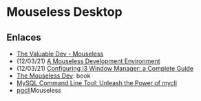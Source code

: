 # Mouseless Desktop

## Enlaces

* [The Valuable Dev - Mouseless](https://thevaluable.dev/tags/mouseless/)
* (12/03/21) [A Mouseless Development Environment](https://thevaluable.dev/mouseless-development-environment/)
* (12/03/21) [Configuring i3 Window Manager: a Complete Guide](https://thevaluable.dev/i3-config-mouseless/)
* [The Mouseless Dev](https://themouseless.dev/): book
* [MySQL Command Line Tool: Unleash the Power of mycli](https://thevaluable.dev/mysql-command-line-tool-mycli/)
* [pgcli](https://www.pgcli.com/)Mouseless

